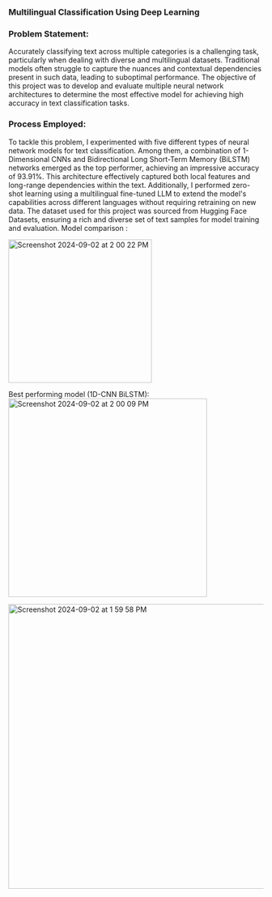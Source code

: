 ### Multilingual Classification Using Deep Learning

### Problem Statement:
Accurately classifying text across multiple categories is a challenging task, particularly when dealing with diverse and multilingual datasets. Traditional models often struggle to capture the nuances and contextual dependencies present in such data, leading to suboptimal performance. The objective of this project was to develop and evaluate multiple neural network architectures to determine the most effective model for achieving high accuracy in text classification tasks.

### Process Employed: 
To tackle this problem, I experimented with five different types of neural network models for text classification. Among them, a combination of 1-Dimensional CNNs and Bidirectional Long Short-Term Memory (BiLSTM) networks emerged as the top performer, achieving an impressive accuracy of 93.91%. This architecture effectively captured both local features and long-range dependencies within the text. Additionally, I performed zero-shot learning using a multilingual fine-tuned LLM to extend the model's capabilities across different languages without requiring retraining on new data. The dataset used for this project was sourced from Hugging Face Datasets, ensuring a rich and diverse set of text samples for model training and evaluation.
Model comparison :

<img width="283" alt="Screenshot 2024-09-02 at 2 00 22 PM" src="https://github.com/user-attachments/assets/57949f0e-3209-4759-b021-7802ac171d5b">


Best performing model (1D-CNN BiLSTM):
<img width="392" alt="Screenshot 2024-09-02 at 2 00 09 PM" src="https://github.com/user-attachments/assets/9692497a-f8c8-4edc-9a61-70b636459105">

<img width="562" alt="Screenshot 2024-09-02 at 1 59 58 PM" src="https://github.com/user-attachments/assets/8ac3f276-434f-4c4a-9f68-9080482623f2">
